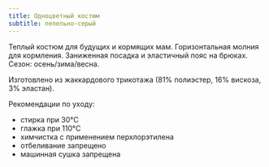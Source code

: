```yaml
---
title: Одноцветный костюм
subtitle: пепельно-серый
---
```


Теплый костюм для будущих и кормящих мам. Горизонтальная молния для кормления. Заниженная посадка и эластичный пояс на брюках. Сезон: осень/зима/весна.

Изготовлено из жаккардового трикотажа (81% полиэстер, 16% вискоза, 3% эластан).

Рекомендации по уходу:

- стирка при 30°C
- глажка при 110°C
- химчистка с применением перхлорэтилена
- отбеливание запрещено
- машинная сушка запрещена